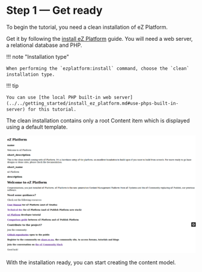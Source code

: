 # Step 1 — Get ready

To begin the tutorial, you need a clean installation of eZ Platform.

Get it by following the [install eZ Platform](../../getting_started/install_ez_platform.md) guide.
You will need a web server, a relational database and PHP.

!!! note "Installation type"

    When performing the `ezplatform:install` command, choose the `clean` installation type.

!!! tip

    You can use [the local PHP built-in web server](../../getting_started/install_ez_platform.md#use-phps-built-in-server) for this tutorial.

The clean installation contains only a root Content item which is displayed using a default template.

![Front page after clean installation](img/bike_tutorial_homepage_install_clean.png)

With the installation ready, you can start creating the content model.
